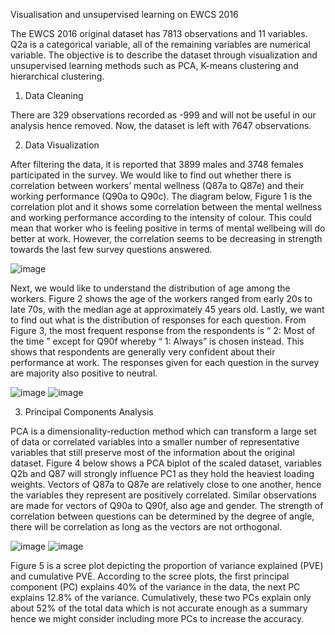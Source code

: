 Visualisation and unsupervised learning on EWCS 2016

The EWCS 2016 original dataset has 7813 observations and 11 variables. Q2a is a categorical variable, all of the remaining variables are numerical variable. 
The objective is to describe the dataset through visualization and unsupervised learning methods such as PCA, K-means clustering and hierarchical clustering.
1.	Data Cleaning

There are 329 observations recorded as -999 and will not be useful in our analysis hence removed. Now, the dataset is left with 7647 observations.

2.	Data Visualization

After filtering the data, it is reported that 3899 males and 3748 females participated in the survey. We would like to find out whether there is correlation between workers’ mental wellness (Q87a to Q87e) and their working performance (Q90a to Q90c). The diagram below, Figure 1 is the correlation plot and it shows some correlation between the mental wellness and working performance according to the intensity of colour. This could mean that worker who is feeling positive in terms of mental wellbeing will do better at work. However, the correlation seems to be decreasing in strength towards the last few survey questions answered. 

![image](https://user-images.githubusercontent.com/81580783/121814844-ba2b4480-cca5-11eb-9bd1-54177be480f1.jpeg)


Next, we would like to understand the distribution of age among the workers. Figure 2 shows the age of the workers ranged from early 20s to late 70s, with the median age at approximately 45 years old. Lastly, we want to find out what is the distribution of responses for each question. From Figure 3, the most frequent response from the respondents is “ 2: Most of the time ” except for Q90f whereby “ 1: Always” is chosen instead. This shows that respondents are generally very confident about their performance at work. The responses given for each question in the survey are majority also positive to neutral.


![image](https://user-images.githubusercontent.com/81580783/121814853-c6170680-cca5-11eb-8202-c18cc52b41de.jpeg)
![image](https://user-images.githubusercontent.com/81580783/121814858-d0390500-cca5-11eb-90fd-44be253f4429.jpeg)


3.	Principal Components Analysis

PCA is a dimensionality-reduction method which can transform a large set of data or correlated variables into a smaller number of representative variables that still preserve most of the information about the original dataset. Figure 4 below shows a PCA biplot of the scaled dataset, variables Q2b and Q87 will strongly influence PC1 as they hold the heaviest loading weights. Vectors of Q87a to Q87e are relatively close to one another, hence the variables they represent are positively correlated. Similar observations are made for vectors of Q90a to Q90f, also age and gender. The strength of correlation between questions can be determined by the degree of angle, there will be correlation as long as the vectors are not orthogonal.

![image](https://user-images.githubusercontent.com/81580783/121814904-0bd3cf00-cca6-11eb-87b7-e6d24ebf266e.png)
![image](https://user-images.githubusercontent.com/81580783/121814908-13937380-cca6-11eb-862f-7979028c9273.png)

Figure 5 is a scree plot depicting the proportion of variance explained (PVE) and cumulative PVE. According to the scree plots, the first principal component (PC) explains 40% of the variance in the data, the next PC explains 12.8% of the variance. Cumulatively, these two PCs explain only about 52% of the total data which is not accurate enough as a summary hence we might consider including more PCs to increase the accuracy.





